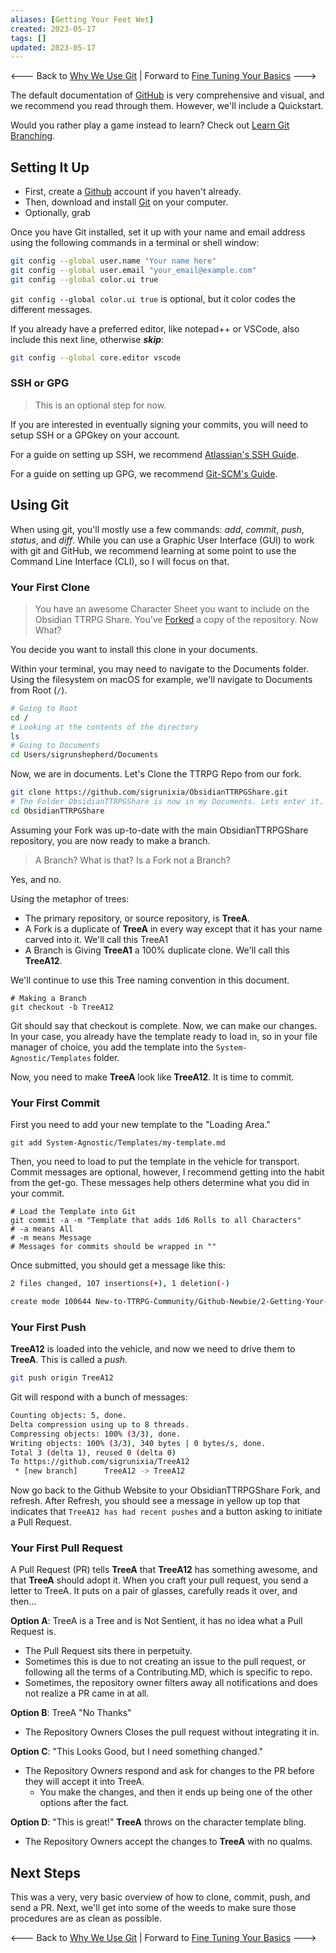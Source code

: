```yaml
---
aliases: [Getting Your Feet Wet]
created: 2023-05-17
tags: []
updated: 2023-05-17
---
```


<--- Back to [Why We Use Git](1-Why-We-Use-Git.md) \| Forward to [Fine Tuning Your Basics](3-Fine-Tuning-Your-Basics.md) --->


The default documentation of [GitHub](https://github.com/git-guides) is very comprehensive and visual, and we recommend you read through them. However, we'll include a Quickstart.

Would you rather play a game instead to learn? Check out [Learn Git Branching](https://learngitbranching.js.org).

## Setting It Up

- First, create a [Github](https://github.com) account if you haven't already.
- Then, download and install [Git](https://github.com/git-guides/install-git) on your computer.
- Optionally, grab

Once you have Git installed, set it up with your name and email address using the following commands in a terminal or shell window:

```bash
git config --global user.name "Your name here"
git config --global user.email "your_email@example.com"
git config --global color.ui true
```

`git config --global color.ui true` is optional, but it color codes the different messages.

If you already have a preferred editor, like notepad++ or VSCode, also include this next line, otherwise ***skip***:

```bash
git config --global core.editor vscode
```

### SSH or GPG

>This is an optional step for now.

If you are interested in eventually signing your commits, you will need to setup SSH or a GPGkey on your account.

For a guide on setting up SSH, we recommend [Atlassian's SSH Guide](https://www.atlassian.com/git/tutorials/git-ssh).

For a guide on setting up GPG, we recommend [Git-SCM's Guide](https://git-scm.com/book/en/v2/Git-Tools-Signing-Your-Work).

## Using Git

When using git, you'll mostly use a few commands: *add*, *commit*, *push*, *status*, and *diff*. While you can use a Graphic User Interface (GUI) to work with git and GitHub, we recommend learning at some point to use the Command Line Interface (CLI), so I will focus on that.

### Your First Clone

> You have an awesome Character Sheet you want to include on the Obsidian TTRPG Share. You've [Forked](https://github.com/Obsidian-TTRPG-Community/ObsidianTTRPGShare/fork) a copy of the repository. Now What?

You decide you want to install this clone in your documents.

Within your terminal, you may need to navigate to the Documents folder. Using the filesystem on macOS for example, we'll navigate to Documents from Root (`/`).

```bash
# Going to Root
cd /
# Looking at the contents of the directory
ls
# Going to Documents
cd Users/sigrunshepherd/Documents
```

Now, we are in documents. Let's Clone the TTRPG Repo from our fork.

```bash
git clone https://github.com/sigrunixia/ObsidianTTRPGShare.git
# The Folder ObsidianTTRPGShare is now in my Documents. Lets enter it.
cd ObsidianTTRPGShare
```

Assuming your Fork was up-to-date with the main ObsidianTTRPGShare repository, you are now ready to make a branch. 

> A Branch? What is that? Is a Fork not a Branch?

Yes, and no. 

Using the metaphor of trees:
- The primary repository, or source repository, is **TreeA**. 
- A Fork is a duplicate of **TreeA** in every way except that it has your name carved into it. We'll call this TreeA1
- A Branch is Giving **TreeA1** a 100% duplicate clone. We'll call this **TreeA12**.

We'll continue to use this Tree naming convention in this document.

```
# Making a Branch
git checkout -b TreeA12
```

Git should say that checkout is complete. Now, we can make our changes. In your case, you already have the template ready to load in, so in your file manager of choice, you add the template into the `System-Agnostic/Templates` folder.

Now, you need to make **TreeA** look like **TreeA12**. It is time to commit.

### Your First Commit

First you need to add your new template to the "Loading Area."

```
git add System-Agnostic/Templates/my-template.md
```

Then, you need to load to put the template in the vehicle for transport. Commit messages are optional, however, I recommend getting into the habit from the get-go. These messages help others determine what you did in your commit.

```
# Load the Template into Git
git commit -a -m "Template that adds 1d6 Rolls to all Characters"
# -a means All
# -m means Message
# Messages for commits should be wrapped in ""
```

Once submitted, you should get a message like this:

```bash
2 files changed, 107 insertions(+), 1 deletion(-)

create mode 100644 New-to-TTRPG-Community/Github-Newbie/2-Getting-Your-Feet-Wet.md
```

### Your First Push

**TreeA12** is loaded into the vehicle, and now we need to drive them to **TreeA**. This is called a *push*.

```bash
git push origin TreeA12
```

Git will respond with a bunch of messages:

```bash
Counting objects: 5, done.
Delta compression using up to 8 threads.
Compressing objects: 100% (3/3), done.
Writing objects: 100% (3/3), 340 bytes | 0 bytes/s, done.
Total 3 (delta 1), reused 0 (delta 0)
To https://github.com/sigrunixia/TreeA12
 * [new branch]      TreeA12 -> TreeA12
```

Now go back to the Github Website to your ObsidianTTRPGShare Fork, and refresh. After Refresh, you should see a message in yellow up top that indicates that `TreeA12 has had recent pushes` and a button asking to initiate a Pull Request.

### Your First Pull Request

A Pull Request (PR) tells **TreeA** that **TreeA12** has something awesome, and that **TreeA** should adopt it. When you craft your pull request, you send a letter to TreeA. It puts on a pair of glasses, carefully reads it over, and then...

**Option A**: TreeA is a Tree and is Not Sentient, it has no idea what a Pull Request is.
- The Pull Request sits there in perpetuity.
- Sometimes this is due to not creating an issue to the pull request, or following all the terms of a Contributing.MD, which is specific to repo.
- Sometimes, the repository owner filters away all notifications and does not realize a PR came in at all.

**Option B**: TreeA "No Thanks"
- The Repository Owners Closes the pull request without integrating it in.

**Option C**: "This Looks Good, but I need something changed."
- The Repository Owners respond and ask for changes to the PR before they will accept it into TreeA.
	- You make the changes, and then it ends up being one of the other options after the fact.

**Option D**: "This is great!" **TreeA** throws on the character template bling.
- The Repository Owners accept the changes to **TreeA** with no qualms. 

## Next Steps

This was a very, very basic overview of how to clone, commit, push, and send a PR. Next, we'll get into some of the weeds to make sure those procedures are as clean as possible.

<--- Back to [Why We Use Git](1-Why-We-Use-Git.md) \| Forward to [Fine Tuning Your Basics](3-Fine-Tuning-Your-Basics.md) --->